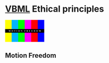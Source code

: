 # [VBML](README.md) Ethical principles

<img src="pictures/MotionFreedom.png" alt="MotionFreedom" width="128px">

## Motion Freedom

